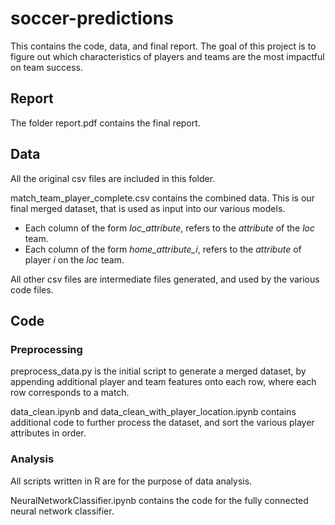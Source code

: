 # soccer-predictions
This contains the code, data, and final report. The goal of this project is to figure out which characteristics of players and teams are the most impactful on team success.

## Report
The folder report.pdf contains the final report.

## Data
All the original csv files are included in this folder.

match_team_player_complete.csv contains the combined data. This is our final merged dataset, that is used as input into our various models.
- Each column of the form *loc_attribute*, refers to the *attribute* of the *loc* team.
- Each column of the form *home_attribute_i*, refers to the *attribute* of player *i* on the *loc* team.

All other csv files are intermediate files generated, and used by the various code files.

## Code
### Preprocessing
preprocess_data.py is the initial script to generate a merged dataset, by appending additional player and team features onto each row, where each row corresponds to a match.

data_clean.ipynb and data_clean_with_player_location.ipynb contains additional code to further process the dataset, and sort the various player attributes in order.

### Analysis
All scripts written in R are for the purpose of data analysis.

NeuralNetworkClassifier.ipynb contains the code for the fully connected neural network classifier.
